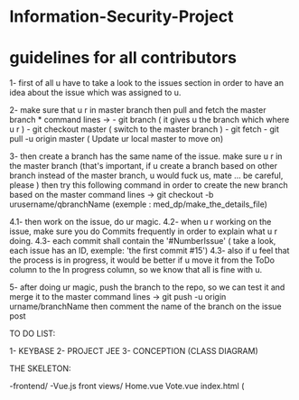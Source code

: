 # Information-Security-Project

# guidelines for all contributors

1- first of all u have to take a look to the issues section in order to have an idea about the issue which was assigned 
to u.

2- make sure that u r in master branch then pull and fetch the master branch 
    * command lines -> 
    		    - git branch ( it gives u the branch which where u r )
                    - git checkout master ( switch to the master branch ) 
                    - git fetch
                    - git pull -u origin master  ( Update ur local master to move on)

3- then create a branch has the same name of the issue.
   make sure u r in the master branch (that's important, if u create a branch based on other branch instead 
   of the master branch, u would fuck us, mate ... be careful, please )
   then try this following command in order to create the new branch based on the master
      command lines -> git checkout -b  urusername/qbranchName    (exemple : med_dp/make_the_details_file)
                      
4.1- then work on the issue, do ur magic.
4.2- when u r working on the issue, make sure you do Commits frequently in order to explain what u r doing.
4.3- each commit shall contain the '#NumberIssue' ( take a look, each issue has an ID, exemple: 'the first commit #15')
4.3- also if u feel that the process is in progress, it would be better if u move it from the ToDo column to the In progress      column, so we know that all is fine with u.

5- after doing ur magic, push the branch to the repo, so we can test it and merge it to the master 
      command lines -> git push -u origin urname/branchName 
   then comment the name of the branch on the issue post      


TO DO LIST:

1- KEYBASE
2- PROJECT JEE
3- CONCEPTION (CLASS DIAGRAM)

     
     
THE SKELETON:

-frontend/
	-Vue.js front 
	views/
		Home.vue
		Vote.vue
	index.html (<script src="dest/build.js" />)
	App.vue
	main.js
	cipher.js // function for encrypting 
	routes.js
	dest/
		build.js // this file it will be build using a npm-run command don't worry
 
	webpack.config.js // it's a config file generated by the vue command don't worry
-backend/
	Node.js REST API
	public/
		co.html
		co.js // vue
		de.html
		de.js // vue
	app.js
	server.js
	models/
		index.js
		voter.js // 
	routes/
		index.js
	db/
		connection.js
	crypto/
		index.js
		
-we'll use the XMLHttpRequest ()  in order to send requests from the front-end to the REST API.
